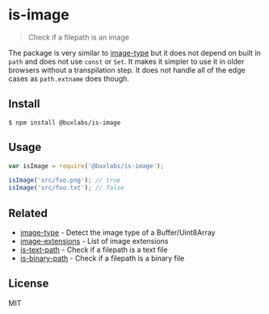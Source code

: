 # is-image

> Check if a filepath is an image

The package is very similar to [image-type](https://github.com/sindresorhus/image-type) but it does not depend on built in `path` and does not use `const` or `Set`. It makes it simpler to use it in older browsers without a transpilation step. It does not handle all of the edge cases as `path.extname` does though.

## Install

```
$ npm install @buxlabs/is-image
```


## Usage

```js
var isImage = require('@buxlabs/is-image');

isImage('src/foo.png'); // true
isImage('src/foo.txt'); // false
```


## Related

- [image-type](https://github.com/sindresorhus/image-type) - Detect the image type of a Buffer/Uint8Array
- [image-extensions](https://github.com/arthurvr/image-extensions) - List of image extensions
- [is-text-path](https://github.com/sindresorhus/is-text-path) - Check if a filepath is a text file
- [is-binary-path](https://github.com/sindresorhus/is-binary-path) - Check if a filepath is a binary file


## License

MIT
